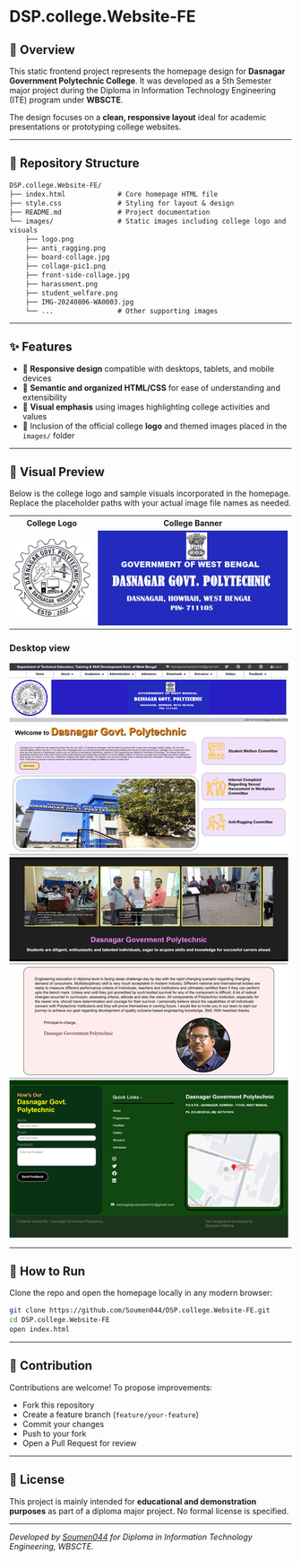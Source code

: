 # DSP.college.Website-FE

## 📖 Overview

This static frontend project represents the homepage design for **Dasnagar Government Polytechnic College**. It was developed as a 5th Semester major project during the Diploma in Information Technology Engineering (ITE) program under **WBSCTE**.

The design focuses on a **clean, responsive layout** ideal for academic presentations or prototyping college websites.

---

## 📂 Repository Structure

```
DSP.college.Website-FE/
├── index.html             # Core homepage HTML file
├── style.css              # Styling for layout & design
├── README.md              # Project documentation
└── images/                # Static images including college logo and visuals
    ├── logo.png
    ├── anti_ragging.png
    ├── board-collage.jpg
    ├── collage-pic1.png
    ├── front-side-collage.jpg
    ├── harassment.png
    ├── student_welfare.png
    ├── IMG-20240806-WA0003.jpg
    └── ...                # Other supporting images
```

---

## ✨ Features

- 📱 **Responsive design** compatible with desktops, tablets, and mobile devices
- 🧩 **Semantic and organized HTML/CSS** for ease of understanding and extensibility
- 🎨 **Visual emphasis** using images highlighting college activities and values
- 🏫 Inclusion of the official college **logo** and themed images placed in the `images/` folder

---

## 📸 Visual Preview

Below is the college logo and sample visuals incorporated in the homepage. Replace the placeholder paths with your actual image file names as needed.

<table>
  <tr>
    <th width="30%">College Logo</th>
    <th width="70%">College Banner</th>
  </tr>
  <tr>
    <td align="center">
      <img src="images/IMG-20240806-WA0003.jpg" alt="College Logo" width="100%"/>
    </td>
    <td align="center">
      <img src="images/DSP_Banner.jpg" alt="College Banner" width="100%"/>
    </td>
  </tr>
</table>

### Desktop view

![DSP Website](images/DSP_WEB_front.png)

---

## 🚀 How to Run

Clone the repo and open the homepage locally in any modern browser:

```bash
git clone https://github.com/Soumen044/DSP.college.Website-FE.git
cd DSP.college.Website-FE
open index.html
```

---

## 🤝 Contribution

Contributions are welcome! To propose improvements:

- Fork this repository
- Create a feature branch (`feature/your-feature`)
- Commit your changes
- Push to your fork
- Open a Pull Request for review

---

## 📜 License

This project is mainly intended for **educational and demonstration purposes** as part of a diploma major project. No formal license is specified.

---

*Developed by [Soumen044](https://github.com/Soumen044/) for Diploma in Information Technology Engineering, WBSCTE.*
